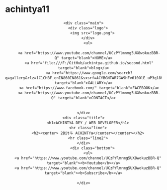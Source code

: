 # achintya11 
<!DOCTYPE html>
<html>
<head>
	<title>WEB DISION.</title>
<link rel="stylesheet" type="text/css" href="webpage.css">
<link href="https://fonts.googleapis.com/css?family=Lora&display=swap" rel="stylesheet">


</head>

<body>
<header>

	<div class="main">
		<div class="logo">
			<img src="logo.png">
		</div>
		<ul>
			
		 <a href="https://www.youtube.com/channel/UCzPYlmnmg5UX8wokuzBBR-Q" target="blank">HOME</a>
		 <a href="file:///F:/GitHub/achintya.github.io/second.html" target="blank">blog</a>
		 <a href="https://www.google.com/search?q=gallery&rlz=1C1CHBF_enIN860IN861&sxsrf=ACYBGNTAR7GA9HFv610OlE_uP3ql8Vc4eQ:1575011806666&source=lnms&tbm=isch&sa=X&ved=2ahUKEwiKlYOa8I7mAhWixDgGHQiHDRYQ_AUoAnoECBAQBA&biw=1536&bih=760" target="blank">GALLARY</a>
		 <a href="https://www.facebook.com/" target="blank">FACEBOOK</a>
         <a href="https://www.youtube.com/channel/UCzPYlmnmg5UX8wokuzBBR-Q" target="blank">CONTACT</a>
			  
		
	</div>
	<div class="title">
		<h1>ACHINTYA DEY / WEB DEVELOPER</h1>
		<hr class="line">
		<h2><center> 2Bit斗 ACHINTYa</center></center></h2>
		<hr class="line2">
	</div>
			<div class="botton">
		<ul>
		<a href="https://www.youtube.com/channel/UCzPYlmnmg5UX8wokuzBBR-Q" target="blank"><b>Youtube</b></a>
		<a href="https://www.youtube.com/channel/UCzPYlmnmg5UX8wokuzBBR-Q" target="blank"><b>Subscribe</b></a>

	</div>
</hea>
</body>
</html>
